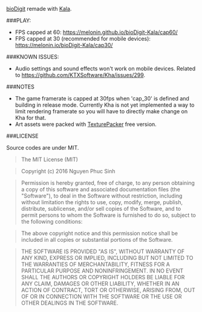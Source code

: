 
[bioDigit](https://play.google.com/store/apps/details?id=me.haza.biodigit) remade with [Kala](https://github.com/hazagames/Kala).

###PLAY:

- FPS capped at 60: https://melonin.github.io/bioDigit-Kala/cap60/
- FPS capped at 30 (recommended for mobile devices): https://melonin.io/bioDigit-Kala/cap30/

###KNOWN ISSUES:

- Audio settings and sound effects won't work on mobile devices. Related to https://github.com/KTXSoftware/Kha/issues/299.

###NOTES

- The game framerate is capped at 30fps when 'cap_30' is defined and building in release mode. Currently Kha is not yet implemented a way to limit rendering framerate so you will have to directly make change on Kha for that.
- Art assets were packed with [TexturePacker](https://www.codeandweb.com/texturepacker) free version.

###LICENSE

Source codes are under MIT.

>The MIT License (MIT)

>Copyright (c) 2016 Nguyen Phuc Sinh

>Permission is hereby granted, free of charge, to any person obtaining a copy
of this software and associated documentation files (the "Software"), to deal
in the Software without restriction, including without limitation the rights
to use, copy, modify, merge, publish, distribute, sublicense, and/or sell
copies of the Software, and to permit persons to whom the Software is
furnished to do so, subject to the following conditions:

>The above copyright notice and this permission notice shall be included in all
copies or substantial portions of the Software.

>THE SOFTWARE IS PROVIDED "AS IS", WITHOUT WARRANTY OF ANY KIND, EXPRESS OR
IMPLIED, INCLUDING BUT NOT LIMITED TO THE WARRANTIES OF MERCHANTABILITY,
FITNESS FOR A PARTICULAR PURPOSE AND NONINFRINGEMENT. IN NO EVENT SHALL THE
AUTHORS OR COPYRIGHT HOLDERS BE LIABLE FOR ANY CLAIM, DAMAGES OR OTHER
LIABILITY, WHETHER IN AN ACTION OF CONTRACT, TORT OR OTHERWISE, ARISING FROM,
OUT OF OR IN CONNECTION WITH THE SOFTWARE OR THE USE OR OTHER DEALINGS IN THE
SOFTWARE.
